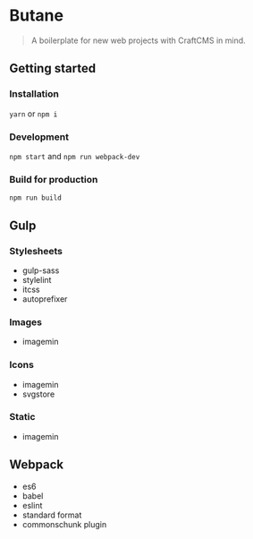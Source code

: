 # Butane

> A boilerplate for new web projects with CraftCMS in mind.

## Getting started

### Installation

`yarn` or `npm i`

### Development

`npm start` and `npm run webpack-dev`

### Build for production

`npm run build`

## Gulp

### Stylesheets
- gulp-sass
- stylelint
- itcss
- autoprefixer

### Images
- imagemin

### Icons
- imagemin
- svgstore

### Static
- imagemin

## Webpack
- es6
- babel
- eslint
- standard format
- commonschunk plugin
